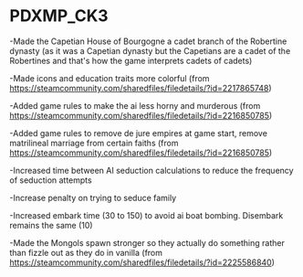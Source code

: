 # PDXMP_CK3

-Made the Capetian House of Bourgogne a cadet branch of the Robertine dynasty (as it was a Capetian dynasty but the Capetians are a cadet of the Robertines and that's how the game interprets cadets of cadets)

-Made icons and education traits more colorful (from https://steamcommunity.com/sharedfiles/filedetails/?id=2217865748)

-Added game rules to make the ai less horny and murderous (from https://steamcommunity.com/sharedfiles/filedetails/?id=2216850785)

-Added game rules to remove de jure empires at game start, remove matrilineal marriage from certain faiths (from https://steamcommunity.com/sharedfiles/filedetails/?id=2216850785)

-Increased time between AI seduction calculations to reduce the frequency of seduction attempts

-Increase penalty on trying to seduce family

-Increased embark time (30 to 150) to avoid ai boat bombing. Disembark remains the same (10)

-Made the Mongols spawn stronger so they actually do something rather than fizzle out as they do in vanilla (from https://steamcommunity.com/sharedfiles/filedetails/?id=2225586840)
